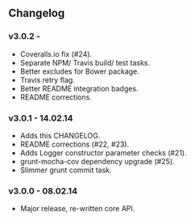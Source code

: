 ## Changelog

### v3.0.2 -
* Coveralls.io fix (#24).
* Separate NPM/ Travis build/ test tasks.
* Better excludes for Bower package.
* Travis retry flag.
* Better README integration badges.
* README corrections.

### v3.0.1 - 14.02.14
* Adds this CHANGELOG.
* README corrections (#22, #23).
* Adds Logger constructor parameter checks (#21).
* grunt-mocha-cov dependency upgrade (#25).
* Slimmer grunt commit task.

### v3.0.0 - 08.02.14
* Major release, re-written core API.
